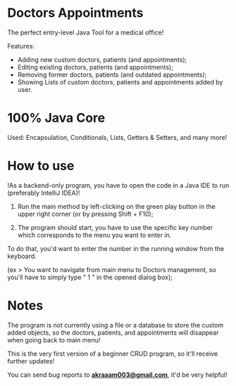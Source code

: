 # Doctors Appointments

The perfect entry-level Java Tool for a medical office!

Features:
- Adding new custom doctors, patients (and appointments);
- Editing existing doctors, patients (and appointments);
- Removing former doctors, patients (and outdated appointments);
- Showing Lists of custom doctors, patients and appointments added by user.

# 100% Java Core

Used: Encapsulation, Conditionals, Lists, Getters & Setters, and many more!

# How to use

!As a backend-only program, you have to open the code in a Java IDE to run (preferably IntelliJ IDEA)!

1. Run the main method by left-clicking on the green play button in the upper right corner (or by pressing Shift + F10);

2. The program should start, you have to use the specific key number which corresponds to the menu you want to enter in.

To do that, you'd want to enter the number in the running window from the keyboard. 

(ex > You want to navigate from main menu to Doctors management, so you'll have to simply type " 1 " in the opened dialog box);

# Notes

The program is not currently using a file or a database to store the custom added objects, so the doctors, patients,
and appointments will disappear when going back to main menu!

This is the very first version of a beginner CRUD program, so it'll receive further updates!

You can send bug reports to **akraaam003@gmail.com**, it'd be very helpful!
